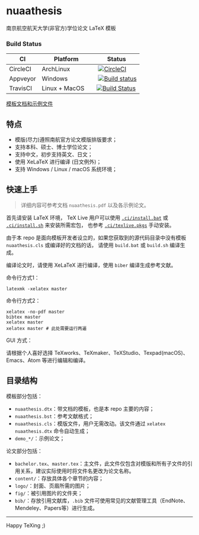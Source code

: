 # nuaathesis

南京航空航天大学(非官方)学位论文 LaTeX 模板 

### Build Status 

| CI |   Platform   | Status |
| ---- |---------- | --- |
| CircleCI | ArchLinux |  [![CircleCI](https://circleci.com/gh/nuaatug/nuaathesis/tree/master.svg?style=svg)](https://circleci.com/gh/nuaatug/nuaathesis/tree/master) |
| Appveyor | Windows       |  [![Build status](https://ci.appveyor.com/api/projects/status/t1sh0d9t01bvi83l/branch/master?svg=true)](https://ci.appveyor.com/project/summershrimp/nuaathesis/branch/master) |
| TravisCI | Linux + MacOS    | [![Build Status](https://travis-ci.org/nuaatug/nuaathesis.svg?branch=master)](https://travis-ci.org/nuaatug/nuaathesis) |


[模板文档和示例文件](https://ci.appveyor.com/project/summershrimp/nuaathesis/build/artifacts)

## 特点

* 模版(尽力)遵照南航官方论文模版排版要求；
* 支持本科、硕士、博士学位论文；
* 支持中文，初步支持英文、日文；
* 使用 XeLaTeX 进行编译 (日文例外)；
* 支持 Windows / Linux / macOS 系统环境；

## 快速上手

> 详细内容可参考文档 `nuaathesis.pdf` 以及各示例论文。

首先请安装 LaTeX 环境，
TeX Live 用户可以使用 [`.ci/install.bat`](.ci/install.bat) 或 [`.ci/install.sh`](.ci/install.sh) 来安装所需宏包，
也参考 [`.ci/texlive.pkgs`](.ci/texlive.pkgs) 手动安装。

由于本 repo 是面向模板开发者设立的，如果您获取到的源代码目录中没有模板 `nuaathesis.cls` 或编译好的文档的话，
请使用 `build.bat` 或 `build.sh` 编译生成。

编译论文时，请使用 XeLaTeX 进行编译，使用 `biber` 编译生成参考文献。

命令行方式1：
```
latexmk -xelatex master
```

命令行方式2：
```
xelatex -no-pdf master
bibtex master
xelatex master
xelatex master # 此处需要运行两遍
```

GUI 方式：

请根据个人喜好选择 TeXworks、TeXmaker、TeXStudio、Texpad(macOS)、Emacs、Atom 等进行编辑和编译。

## 目录结构

模板部分包括：

- `nuaathesis.dtx`：带文档的模板，也是本 repo 主要的内容；
- `nuaathesis.bst`：参考文献格式；
- `nuaathesis.cls`：模版文件，用户无需改动。该文件通过 `xelatex nuaathesis.dtx` 命令自动生成；
- `demo_*/`：示例论文；

论文部分包括：

- `bachelor.tex`、`master.tex`：主文件，此文件仅包含对模版和所有子文件的引用关系，建议实际使用时将文件名更改为论文名称。
- `content/`：存放具体各个章节的内容；
- `logo/`：封面、页眉所需的图片；
- `fig/`：被引用图片的文件夹；
- `bib/`：存放引用文献库，`.bib` 文件可使用常见的文献管理工具（EndNote、Mendeley、Papers等）进行生成。

---

Happy TeXing ;)
